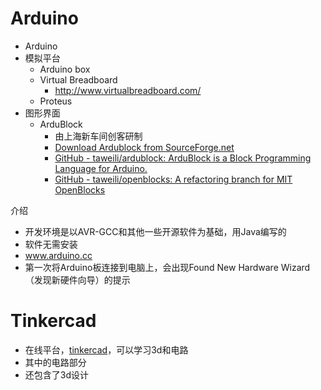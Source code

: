 # Arduino
- Arduino
- 模拟平台
	- Arduino box
	- Virtual Breadboard
		- http://www.virtualbreadboard.com/
	- Proteus
- 图形界面
	- ArduBlock
		- 由上海新车间创客研制
		- [Download Ardublock from SourceForge.net](https://sourceforge.net/projects/ardublock/files/latest/download)
		- [GitHub - taweili/ardublock: ArduBlock is a Block Programming Language for Arduino.](https://github.com/taweili/ardublock)
		- [GitHub - taweili/openblocks: A refactoring branch for MIT OpenBlocks](https://github.com/taweili/openblocks)
	

介绍
- 开发环境是以AVR-GCC和其他一些开源软件为基础，用Java编写的
- 软件无需安装
- www.arduino.cc
- 第一次将Arduino板连接到电脑上，会出现Found New Hardware Wizard（发现新硬件向导）的提示

# Tinkercad
- 在线平台，[tinkercad](https://www.tinkercad.com/)，可以学习3d和电路
- 其中的电路部分
- 还包含了3d设计
